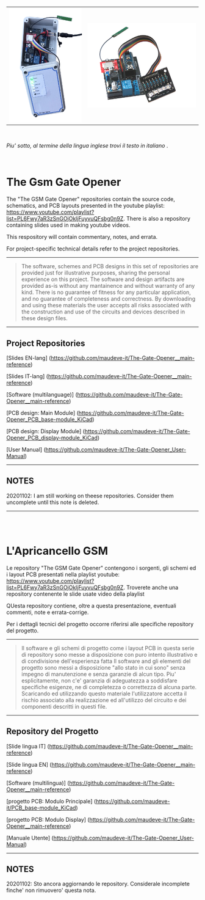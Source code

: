 
<table class="editorDemoTable">
<tbody>
<tr>
  <td>
    <img src="https://github.com/maudeve-it/The-Gate-Opener__Main/blob/main/case.png" width="201" height="300">
  </td>
  <td>
    <img src="https://github.com/maudeve-it/The-Gate-Opener__Main/blob/main/IMG_4439.png" width="300" height="220">
  </td>
</tr>
</tbody>
</table>

<br>

<i>Piu' sotto, al termine della lingua inglese trovi il testo in italiano </i>.

<br>

# The Gsm Gate Opener

The "The GSM Gate Opener" repositories contain the source code, schematics, and PCB layouts presented in the youtube playlist: https://www.youtube.com/playlist?list=PL6Fwy7aR3zSnGOjOkljFuyvuQFsbg0n9Z.
There is also a repository containing slides used in making youtube videos.

This respository will contain commentary, notes, and errata.

For project-specific technical details refer to the project repositories.

---
> The software, schemes and PCB designs in this set of repositories are provided just for 
> illustrative purposes, sharing the personal experience on this project. 
> The software and design artifacts are provided as-is without any mantainence and without
> warranty of any kind. There is no guarantee of fitness for any particular application, 
> and no guarantee of completeness and correctness. 
> By downloading and using these materials the user accepts all risks associated with the
> construction and use of the circuits and devices described in these design files.

---

## Project Repositories

[Slides EN-lang] (https://github.com/maudeve-it/The-Gate-Opener__main-reference)

[Slides IT-lang] (https://github.com/maudeve-it/The-Gate-Opener__main-reference)

[Software (multilanguage)] (https://github.com/maudeve-it/The-Gate-Opener__main-reference)

[PCB design: Main Module] (https://github.com/maudeve-it/The-Gate-Opener_PCB_base-module_KiCad)

[PCB design: Display Module] (https://github.com/maudeve-it/The-Gate-Opener_PCB_display-module_KiCad)

[User Manual] (https://github.com/maudeve-it/The-Gate-Opener_User-Manual)

---

## NOTES

20201102: I am still working on theese repositories. Consider them uncomplete until this note is deleted.

---

<br>
<br>

# L'Apricancello GSM

Le repository "The GSM Gate Opener" contengono i sorgenti, gli schemi ed i layout PCB presentati nella playlist youtube: https://www.youtube.com/playlist?list=PL6Fwy7aR3zSnGOjOkljFuyvuQFsbg0n9Z.
Troverete anche una repository contenente le slide usate video della playlist 

QUesta repository contiene, oltre a questa presentazione, eventuali commenti, note e errata-corrige.

Per i dettagli tecnici del progetto occorre riferirsi alle specifiche repository del progetto.

---
> Il software e gli schemi di progetto come i layout PCB in questa serie di repository 
> sono messe a disposizione con puro intento illustrativo e di condivisione dell'esperienza fatta
> Il software and gli elementi del progetto sono messi a disposizione "allo stato in cui sono"
> senza impegno di manutenzione e senza garanzie di alcun tipo. Piu' esplicitamente, non c'e' garanzia di 
> adeguatezza a soddisfare specifiche esigenze, ne di completezza o correttezza di alcuna parte.
> Scaricando ed utilizzando questo materiale l'utilizzatore accetta il rischio associato alla
> realizzazione ed all'utilizzo del circuito e dei componenti descritti in questi file.

---

## Repository del Progetto

[Slide lingua IT] (https://github.com/maudeve-it/The-Gate-Opener__main-reference)

[Slide lingua EN] (https://github.com/maudeve-it/The-Gate-Opener__main-reference)

[Software (multilingua)] (https://github.com/maudeve-it/The-Gate-Opener__main-reference)

[progetto PCB: Modulo Principale] (https://github.com/maudeve-it/PCB_base-module_KiCad)

[progetto PCB: Modulo Display] (https://github.com/maudeve-it/The-Gate-Opener__main-reference)

[Manuale Utente] (https://github.com/maudeve-it/The-Gate-Opener_User-Manual)

---

## NOTES

20201102: Sto ancora aggiornando le repository. Considerale incomplete finche' non rimuovero' questa nota. 


